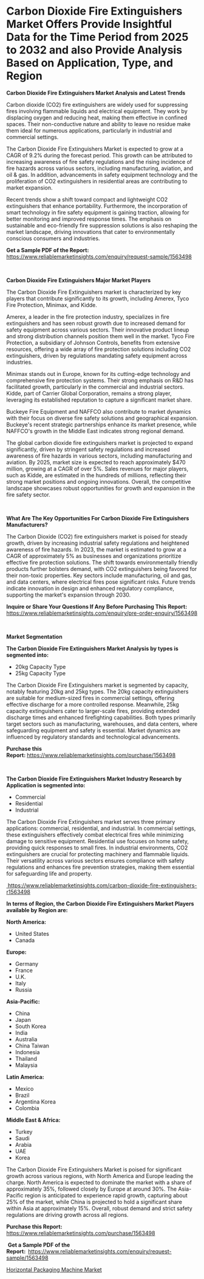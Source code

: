 <p><h1>Carbon Dioxide Fire Extinguishers Market Offers Provide Insightful Data for the Time Period from 2025 to 2032 and also Provide Analysis Based on Application, Type, and Region</h1></p><p><strong>Carbon Dioxide Fire Extinguishers Market Analysis and Latest Trends</strong></p>
<p><p>Carbon dioxide (CO2) fire extinguishers are widely used for suppressing fires involving flammable liquids and electrical equipment. They work by displacing oxygen and reducing heat, making them effective in confined spaces. Their non-conductive nature and ability to leave no residue make them ideal for numerous applications, particularly in industrial and commercial settings.</p><p>The Carbon Dioxide Fire Extinguishers Market is expected to grow at a CAGR of 9.2% during the forecast period. This growth can be attributed to increasing awareness of fire safety regulations and the rising incidence of fire hazards across various sectors, including manufacturing, aviation, and oil & gas. In addition, advancements in safety equipment technology and the proliferation of CO2 extinguishers in residential areas are contributing to market expansion.</p><p>Recent trends show a shift toward compact and lightweight CO2 extinguishers that enhance portability. Furthermore, the incorporation of smart technology in fire safety equipment is gaining traction, allowing for better monitoring and improved response times. The emphasis on sustainable and eco-friendly fire suppression solutions is also reshaping the market landscape, driving innovations that cater to environmentally conscious consumers and industries.</p></p>
<p><strong>Get a Sample PDF of the Report:&nbsp;</strong> <a href="https://www.reliablemarketinsights.com/enquiry/request-sample/1563498?utm_campaign=2111&utm_medium=2&utm_source=Github&utm_content=ia&utm_term=11042025&utm_id=carbon-dioxide-fire-extinguishers">https://www.reliablemarketinsights.com/enquiry/request-sample/1563498</a></p>
<p>&nbsp;</p>
<p><strong>Carbon Dioxide Fire Extinguishers Major Market Players</strong></p>
<p><p>The Carbon Dioxide Fire Extinguishers market is characterized by key players that contribute significantly to its growth, including Amerex, Tyco Fire Protection, Minimax, and Kidde. </p><p>Amerex, a leader in the fire protection industry, specializes in fire extinguishers and has seen robust growth due to increased demand for safety equipment across various sectors. Their innovative product lineup and strong distribution channels position them well in the market. Tyco Fire Protection, a subsidiary of Johnson Controls, benefits from extensive resources, offering a wide array of fire protection solutions including CO2 extinguishers, driven by regulations mandating safety equipment across industries.</p><p>Minimax stands out in Europe, known for its cutting-edge technology and comprehensive fire protection systems. Their strong emphasis on R&D has facilitated growth, particularly in the commercial and industrial sectors. Kidde, part of Carrier Global Corporation, remains a strong player, leveraging its established reputation to capture a significant market share.</p><p>Buckeye Fire Equipment and NAFFCO also contribute to market dynamics with their focus on diverse fire safety solutions and geographical expansion. Buckeye's recent strategic partnerships enhance its market presence, while NAFFCO's growth in the Middle East indicates strong regional demand.</p><p>The global carbon dioxide fire extinguishers market is projected to expand significantly, driven by stringent safety regulations and increased awareness of fire hazards in various sectors, including manufacturing and aviation. By 2025, market size is expected to reach approximately $470 million, growing at a CAGR of over 5%. Sales revenues for major players, such as Kidde, are estimated in the hundreds of millions, reflecting their strong market positions and ongoing innovations. Overall, the competitive landscape showcases robust opportunities for growth and expansion in the fire safety sector.</p></p>
<p>&nbsp;</p>
<p><strong>What Are The Key Opportunities For Carbon Dioxide Fire Extinguishers Manufacturers?</strong></p>
<p><p>The Carbon Dioxide (CO2) fire extinguishers market is poised for steady growth, driven by increasing industrial safety regulations and heightened awareness of fire hazards. In 2023, the market is estimated to grow at a CAGR of approximately 5% as businesses and organizations prioritize effective fire protection solutions. The shift towards environmentally friendly products further bolsters demand, with CO2 extinguishers being favored for their non-toxic properties. Key sectors include manufacturing, oil and gas, and data centers, where electrical fires pose significant risks. Future trends indicate innovation in design and enhanced regulatory compliance, supporting the market's expansion through 2030.</p></p>
<p><strong>Inquire or Share Your Questions If Any Before Purchasing This Report:</strong> <a href="https://www.reliablemarketinsights.com/enquiry/pre-order-enquiry/1563498?utm_campaign=2111&utm_medium=2&utm_source=Github&utm_content=ia&utm_term=11042025&utm_id=carbon-dioxide-fire-extinguishers">https://www.reliablemarketinsights.com/enquiry/pre-order-enquiry/1563498</a></p>
<p>&nbsp;</p>
<p><strong>Market Segmentation</strong></p>
<p><strong>The Carbon Dioxide Fire Extinguishers Market Analysis by types is segmented into:</strong></p>
<p><ul><li>20kg Capacity Type</li><li>25kg Capacity Type</li></ul></p>
<p><p>The Carbon Dioxide Fire Extinguishers market is segmented by capacity, notably featuring 20kg and 25kg types. The 20kg capacity extinguishers are suitable for medium-sized fires in commercial settings, offering effective discharge for a more controlled response. Meanwhile, 25kg capacity extinguishers cater to larger-scale fires, providing extended discharge times and enhanced firefighting capabilities. Both types primarily target sectors such as manufacturing, warehouses, and data centers, where safeguarding equipment and safety is essential. Market dynamics are influenced by regulatory standards and technological advancements.</p></p>
<p><strong>Purchase this Report:&nbsp;</strong><a href="https://www.reliablemarketinsights.com/purchase/1563498?utm_campaign=2111&utm_medium=2&utm_source=Github&utm_content=ia&utm_term=11042025&utm_id=carbon-dioxide-fire-extinguishers">https://www.reliablemarketinsights.com/purchase/1563498</a></p>
<p>&nbsp;</p>
<p><strong>The Carbon Dioxide Fire Extinguishers Market Industry Research by Application is segmented into:</strong></p>
<p><ul><li>Commercial</li><li>Residential</li><li>Industrial</li></ul></p>
<p><p>The Carbon Dioxide Fire Extinguishers market serves three primary applications: commercial, residential, and industrial. In commercial settings, these extinguishers effectively combat electrical fires while minimizing damage to sensitive equipment. Residential use focuses on home safety, providing quick responses to small fires. In industrial environments, CO2 extinguishers are crucial for protecting machinery and flammable liquids. Their versatility across various sectors ensures compliance with safety regulations and enhances fire prevention strategies, making them essential for safeguarding life and property.</p></p>
<p><a href="https://www.reliablemarketinsights.com/carbon-dioxide-fire-extinguishers-r1563498?utm_campaign=2111&utm_medium=2&utm_source=Github&utm_content=ia&utm_term=11042025&utm_id=carbon-dioxide-fire-extinguishers">&nbsp;https://www.reliablemarketinsights.com/carbon-dioxide-fire-extinguishers-r1563498</a></p>
<p><strong>In terms of Region, the Carbon Dioxide Fire Extinguishers Market Players available by Region are:</strong></p>
<p>
    <p> <strong> North America: </strong>
        <ul>
            <li>United States</li>
            <li>Canada</li>
        </ul>
        </p> 
    <p> <strong> Europe: </strong>
        <ul>
            <li>Germany</li>
            <li>France</li>
            <li>U.K.</li>
            <li>Italy</li>
            <li>Russia</li>
        </ul>
        </p> 
    <p> <strong> Asia-Pacific: </strong>
        <ul>
            <li>China</li>
            <li>Japan</li>
            <li>South Korea</li>
            <li>India</li>
            <li>Australia</li>
            <li>China Taiwan</li>
            <li>Indonesia</li>
            <li>Thailand</li>
            <li>Malaysia</li>
        </ul>
        </p> 
    <p> <strong> Latin America: </strong>
        <ul>
            <li>Mexico</li>
            <li>Brazil</li>
            <li>Argentina Korea</li>
            <li>Colombia</li>
        </ul>
        </p> 
    <p> <strong> Middle East & Africa: </strong>
        <ul>
            <li>Turkey</li>
            <li>Saudi</li>
            <li>Arabia</li>
            <li>UAE</li>
            <li>Korea</li>
        </ul>
    </p>
    </p>
<p><p>The Carbon Dioxide Fire Extinguishers Market is poised for significant growth across various regions, with North America and Europe leading the charge. North America is expected to dominate the market with a share of approximately 35%, followed closely by Europe at around 30%. The Asia-Pacific region is anticipated to experience rapid growth, capturing about 25% of the market, while China is projected to hold a significant share within Asia at approximately 15%. Overall, robust demand and strict safety regulations are driving growth across all regions.</p></p>
<p><strong>Purchase this Report: </strong><a href="https://www.reliablemarketinsights.com/purchase/1563498?utm_campaign=2111&utm_medium=2&utm_source=Github&utm_content=ia&utm_term=11042025&utm_id=carbon-dioxide-fire-extinguishers">https://www.reliablemarketinsights.com/purchase/1563498</a></p>
<p>&nbsp;<strong>Get a Sample PDF of the Report:&nbsp;&nbsp;</strong><a href="https://www.reliablemarketinsights.com/enquiry/request-sample/1563498?utm_campaign=2111&utm_medium=2&utm_source=Github&utm_content=ia&utm_term=11042025&utm_id=carbon-dioxide-fire-extinguishers">https://www.reliablemarketinsights.com/enquiry/request-sample/1563498</a></p>
<p><strong></strong></p>
<p><p><a href="https://github.com/naomaroaoonv/Market-Research-Report-List-1/blob/main/horizontal-packaging-machine-market.md?utm_campaign=2111&utm_medium=2&utm_source=Github&utm_content=ia&utm_term=11042025&utm_id=carbon-dioxide-fire-extinguishers">Horizontal Packaging Machine Market</a></p></p>